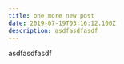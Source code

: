 ```yaml
---
title: one more new post
date: 2019-07-19T03:16:12.100Z
description: asdfasdfasdf
---
```

asdfasdfasdf

